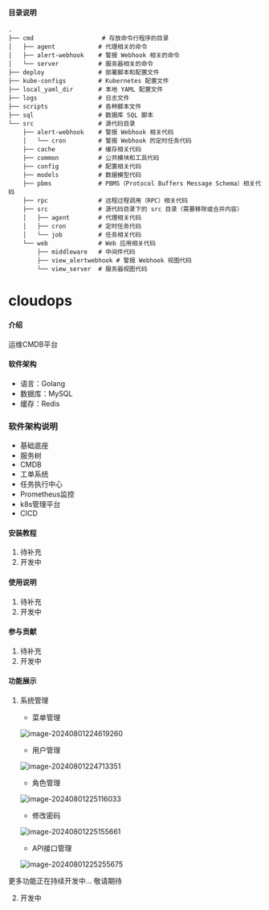 #### 目录说明

```shell
.
├── cmd                   # 存放命令行程序的目录
│   ├── agent            # 代理相关的命令
│   ├── alert-webhook    # 警报 Webhook 相关的命令
│   └── server           # 服务器相关的命令
├── deploy               # 部署脚本和配置文件
├── kube-configs         # Kubernetes 配置文件
├── local_yaml_dir       # 本地 YAML 配置文件
├── logs                 # 日志文件
├── scripts              # 各种脚本文件
├── sql                  # 数据库 SQL 脚本
└── src                  # 源代码目录
    ├── alert-webhook    # 警报 Webhook 相关代码
    │   └── cron         # 警报 Webhook 的定时任务代码
    ├── cache            # 缓存相关代码
    ├── common           # 公共模块和工具代码
    ├── config           # 配置相关代码
    ├── models           # 数据模型代码
    ├── pbms             # PBMS（Protocol Buffers Message Schema）相关代码
    ├── rpc              # 远程过程调用（RPC）相关代码
    ├── src              # 源代码目录下的 src 目录（需要移除或合并内容）
    │   ├── agent        # 代理相关代码
    │   ├── cron         # 定时任务代码
    │   └── job          # 任务相关代码
    └── web              # Web 应用相关代码
        ├── middleware   # 中间件代码
        ├── view_alertwebhook # 警报 Webhook 视图代码
        └── view_server  # 服务器视图代码
```

# cloudops

#### 介绍

运维CMDB平台

#### 软件架构
- 语言：Golang
- 数据库：MySQL
- 缓存：Redis

### 软件架构说明
 - 基础底座
 - 服务树
 - CMDB
 - 工单系统
 - 任务执行中心
 - Prometheus监控
 - k8s管理平台
 - CICD


#### 安装教程

1.  待补充
2.  开发中


#### 使用说明

1.  待补充
2.  开发中

#### 参与贡献

1.  待补充
2.  开发中


#### 功能展示
1. 系统管理

   - 菜单管理

   ![image-20240801224619260](https://p.ipic.vip/xxsfov.png)

   - 用户管理

   ![image-20240801224713351](https://p.ipic.vip/e6s1ax.png)

   - 角色管理

   ![image-20240801225116033](https://p.ipic.vip/5vvi0v.png)

   - 修改密码

   ![image-20240801225155661](https://p.ipic.vip/an7na2.png)

   - API接口管理

   ![image-20240801225255675](https://p.ipic.vip/1r7asj.png)

更多功能正在持续开发中... 敬请期待

2. 开发中